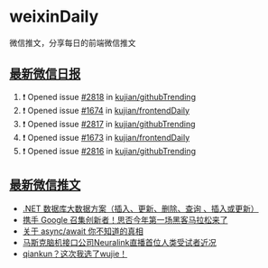 # weixinDaily
微信推文，分享每日的前端微信推文

## [最新微信日报](https://github.com/kujian/weixinDaily/issues)

<!--START_SECTION:activity-->
1. ❗ Opened issue [#2818](https://github.com/kujian/githubTrending/issues/2818) in [kujian/githubTrending](https://github.com/kujian/githubTrending)
2. ❗ Opened issue [#1674](https://github.com/kujian/frontendDaily/issues/1674) in [kujian/frontendDaily](https://github.com/kujian/frontendDaily)
3. ❗ Opened issue [#2817](https://github.com/kujian/githubTrending/issues/2817) in [kujian/githubTrending](https://github.com/kujian/githubTrending)
4. ❗ Opened issue [#1673](https://github.com/kujian/frontendDaily/issues/1673) in [kujian/frontendDaily](https://github.com/kujian/frontendDaily)
5. ❗ Opened issue [#2816](https://github.com/kujian/githubTrending/issues/2816) in [kujian/githubTrending](https://github.com/kujian/githubTrending)
<!--END_SECTION:activity-->


## [最新微信推文](https://weixin.qdkfweb.cn/)

<!-- BLOG-POST-LIST:START -->
- [.NET 数据库大数据方案（插入、更新、删除、查询 、插入或更新）](https://weixin.qdkfweb.cn/41620.html)
- [携手 Google 召集创新者！思否今年第一场黑客马拉松来了](https://weixin.qdkfweb.cn/41661.html)
- [关于 async/await 你不知道的真相](https://weixin.qdkfweb.cn/41644.html)
- [马斯克脑机接口公司Neuralink直播首位人类受试者近况](https://weixin.qdkfweb.cn/41629.html)
- [qiankun？这次我选了wujie！](https://weixin.qdkfweb.cn/41653.html)
<!-- BLOG-POST-LIST:END -->